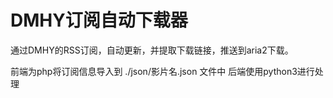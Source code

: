 # DMHY订阅自动下载器

通过DMHY的RSS订阅，自动更新，并提取下载链接，推送到aria2下载。

前端为php将订阅信息导入到 ./json/影片名.json 文件中
后端使用python3进行处理
